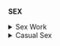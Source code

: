 **SEX**

<details markdown="1">
<summary>Sex Work</summary>

# **Sex Work**
**Sex work decriminalization (at least on the seller’s side) decreases violence and displacement while supporting risk reduction and peer support networks among sex workers**

- [PLOS Medicine - Platt et al. 18](https://journals.plos.org/plosmedicine/article?id=10.1371/journal.pmed.1002680) [(cited here)](https://www.reuters.com/article/us-global-women-prostitution/legalizing-prostitution-lowers-violence-and-disease-report-says-idUSKBN1OA28N)

  - HUGE **META-ANALYSIS** of **130 studies** on **33 countries** on the legalization and policing of sex work and workers.
    - Studies were published in scientific journals between 1990 to 2018.
  - It showed that in contexts of criminalisation, the threat and enactment of police harassment, repressive policing, and arrest of sex workers or their clients:
    - **increased risk of sexual/physical violence** from clients or other parties
    - **displaced sex workers** into isolated work locations
    - **Disrupted peer support networks** and service access
    - **limited risk reduction** opportunities.
    - **discouraged** sex workers from obtaining and carrying methods of safe sex
    - **exacerbated existing inequalities** experienced by transgender, migrant, and drug-using sex workers.
  - In cites: *“Those of us who work on the street are running from the police, pushed into more isolated areas because clients are **fearful of arrest**” ~ Niki Adams of English Collective of Prostitutes*

- WIP
  - [https://commons.emich.edu/cgi/viewcontent.cgi?article=1230&context=theses](https://commons.emich.edu/cgi/viewcontent.cgi?article=1230&context=theses)
  - [https://www.eurekalert.org/pub_releases/2017-12/oupu-dpc121917.php](https://www.eurekalert.org/pub_releases/2017-12/oupu-dpc121917.php)

------------

</details>
<details markdown="1">
<summary>Casual Sex</summary>

# **Casual Sex**
**Casual sex is generally associated with normal levels of well-being. However, in certain instances, it may be harmful. Certain attitudes towards sexuality tend to moderate the negative psychological effects that may occur in younger individuals.**

- [Perspectives on Sexual and Reproductive Health: ](https://www.ncbi.nlm.nih.gov/pubmed/20444178)[Eisenber](https://www.ncbi.nlm.nih.gov/pubmed/?term=Eisenberg%20ME%5BAuthor%5D&cauthor=true&cauthor_uid=20444178)g et al. [09](https://www.ncbi.nlm.nih.gov/pubmed/20444178) 
  - Study consisting of **1,311** sexually active young adults
  - 20% of reported recent sexual encounters were casual in nature
  - Casual partnerships were more common among men than among women (29% vs. 14%)
  - The study found **no significant differences** in the **psychological wellbeing** of those who engaged in casual sex versus those who engaged in sex with a more serious partner, **regardless of gender**
  - *“Young adults who engage in casual sexual encounters do not appear to be at greater risk for harmful psychological outcomes than sexually active young adults in more committed relationships.”*

- [Journal of Sex Research: Bersamin et al. 2014](https://www.tandfonline.com/doi/abs/10.1080/00224499.2013.772088%23.VXIOpFxVhBc)
  - NEGATIVE EFFECTS on COLLEGE STUDENTS
  - This study focuses on a younger demographic: only **college students 18 to 25**
  - A greater proportion of men (18.6%) than women (7.4%) reported having casual sex in the past month
  - For emerging-adult college students, engaging in casual sex may elevate risk for **negative psychological outcomes**

- [ Social Psychological and Personality Science: Vrangalova and Ong 14](https://journals.sagepub.com/doi/abs/10.1177/1948550614537308)
  - MODERATING NEGATIVE EFFECTS - a response to the perceived harms endured by younger demographics
  - Defferenciates between **attitudes** towards casual sex
  - The study found that **sociosexuality**, “a stable personality orientation toward casual sex,” **moderated the effect** of casual sex on well-being
  - The study found that after having casual sex, **sociosexually unrestricted** students (those who were generally interested in and eager to have casual sex) typically reported **improvements in psychological wellbeing** afterward, while the psychological wellbeing of sociosexually restricted students was **generally unaffected**.

- [Archives of Sexual Behavior: Vrangalova 15](https://www.ncbi.nlm.nih.gov/pubmed/24496788)
  - A study examining the **differences in motivations** for casual sex
  - Differentiates between **autonomous and non-autonomous** motivations
    - Autonomous reasons:
- the subject was highly attracted to the other person
- The subject wanted to experiment and explore their sexuality
- The subject felt this would be a valuable learning experience
    - Non-autonomous reasons:
- the subject was drunk
- the subject was hoping it would be more than just a casual encounter
- the subject was seeking revenge on an ex
  - People having casual sex for **autonomous reasons** were for the most part **unaffected** by this activity
  - In contrast, those who engaged in casual sex for **non-autonomous reasons** typically experienced a **decrease** in psychological wellbeing

- [Michigan State University: Lie et al. 16](https://www.ncbi.nlm.nih.gov/pmc/articles/PMC5052677/)
  - High frequency of sex is **positively related to later risk of cardiovascular events** for men but not women, whereas good sexual quality seems to **protect women but not men from cardiovascular risk** in later life

</details>